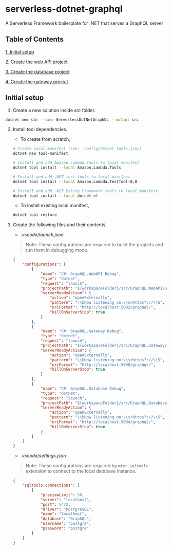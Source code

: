 # serverless-dotnet-graphql

A Serverless Framework boilerplate for .NET that serves a GraphQL server

## Table of Contents

[1. Initial setup](#initial-setup)

[2. Create the web API project](docs/webAPI/01-create-graphql-webapi-project.md)

[3. Create the database project](docs/database/01-create-graphql-database-project.md)

[4. Create the gateway project](docs/gateway/01-create-graphql-gateway-project.md)

## Initial setup

1. Create a new solution inside *src* folder.

```sh
dotnet new sln --name ServerlessDotNetGraphQL --output src
```

2. Install tool dependencies.

    * To create from scratch,

    ```sh
    # Create local manifest (see: .config/dotnet-tools.json)
    dotnet new tool-manifest

    # Install and add Amazon.Lambda.Tools to local manifest
    dotnet tool install --local Amazon.Lambda.Tools

    # Install and add .NET test tools to local manifest
    dotnet tool install --local Amazon.Lambda.TestTool-8.0

    # Install and add .NET Entity Framework tools to local manifest
    dotnet tool install --local dotnet-ef
    ```

    * To install existing local manifest,

    ```sh
    dotnet tool restore
    ```

3. Create the following files and their contents.

    * _.vscode/launch.json_

    > Note: These configurations are required to build the projects and run them in debugging mode.

    ```json
    {
        "configurations": [
            {
                "name": "C#: GraphQL.WebAPI Debug",
                "type": "dotnet",
                "request": "launch",
                "projectPath": "${workspaceFolder}/src/GraphQL.WebAPI/GraphQL.WebAPI.csproj",
                "serverReadyAction": {
                    "action": "openExternally",
                    "pattern": "\\bNow listening on:\\s+https?://\\S",
                    "uriFormat": "http://localhost:5002/graphql/",
                    "killOnServerStop": true
                }
            },
            {
                "name": "C#: GraphQL.Gateway Debug",
                "type": "dotnet",
                "request": "launch",
                "projectPath": "${workspaceFolder}/src/GraphQL.Gateway/GraphQL.Gateway.csproj",
                "serverReadyAction": {
                    "action": "openExternally",
                    "pattern": "\\bNow listening on:\\s+https?://\\S",
                    "uriFormat": "http://localhost:5000/graphql/",
                    "killOnServerStop": true
                }
            },
            {
                "name": "C#: GraphQL.Database Debug",
                "type": "dotnet",
                "request": "launch",
                "projectPath": "${workspaceFolder}/src/GraphQL.Database/GraphQL.Database.csproj",
                "serverReadyAction": {
                    "action": "openExternally",
                    "pattern": "\\bNow listening on:\\s+https?://\\S",
                    "uriFormat": "http://localhost:5004/graphql/",
                    "killOnServerStop": true
                }
            }
        ]
    }
    ```

    * _.vscode/settings.json_

    > Note: These configurations are required by `mtxr.sqltools` extension to connect to the local database instance.

    ```json
    {
        "sqltools.connections": [
            {
                "previewLimit": 50,
                "server": "localhost",
                "port": 5432,
                "driver": "PostgreSQL",
                "name": "localhost",
                "database": "GraphQL",
                "username": "postgre",
                "password": "postgre"
            }
        ]
    }
    ```

